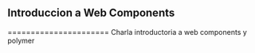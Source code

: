 ## Introduccion a Web Components
======================
Charla introductoria a web components y polymer
